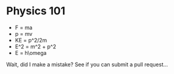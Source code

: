 # Physics 101
* F = ma
* p = mv
* KE = p^2/2m
* E^2 = m^2 + p^2
* E = h\omega

Wait, did I make a mistake? See if you can submit a pull request...
